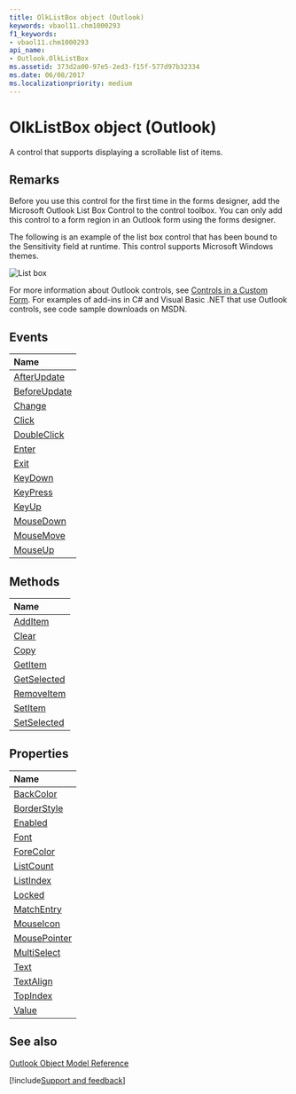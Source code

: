 ```yaml
---
title: OlkListBox object (Outlook)
keywords: vbaol11.chm1000293
f1_keywords:
- vbaol11.chm1000293
api_name:
- Outlook.OlkListBox
ms.assetid: 373d2a00-97e5-2ed3-f15f-577d97b32334
ms.date: 06/08/2017
ms.localizationpriority: medium
---
```



# OlkListBox object (Outlook)

A control that supports displaying a scrollable list of items.


## Remarks

Before you use this control for the first time in the forms designer, add the Microsoft Outlook List Box Control to the control toolbox. You can only add this control to a form region in an Outlook form using the forms designer.

The following is an example of the list box control that has been bound to the Sensitivity field at runtime. This control supports Microsoft Windows themes.


![List box](../images/olListBox_ZA10141328.gif)



For more information about Outlook controls, see [Controls in a Custom Form](../outlook/Concepts/Forms/controls-in-a-custom-form.md). For examples of add-ins in C# and Visual Basic .NET that use Outlook controls, see code sample downloads on MSDN. 


## Events



|Name|
|:-----|
|[AfterUpdate](Outlook.OlkListBox.AfterUpdate.md)|
|[BeforeUpdate](Outlook.OlkListBox.BeforeUpdate.md)|
|[Change](Outlook.OlkListBox.Change.md)|
|[Click](Outlook.OlkListBox.Click.md)|
|[DoubleClick](Outlook.OlkListBox.DoubleClick.md)|
|[Enter](Outlook.OlkListBox.Enter.md)|
|[Exit](Outlook.OlkListBox.Exit.md)|
|[KeyDown](Outlook.OlkListBox.KeyDown.md)|
|[KeyPress](Outlook.OlkListBox.KeyPress.md)|
|[KeyUp](Outlook.OlkListBox.KeyUp.md)|
|[MouseDown](Outlook.OlkListBox.MouseDown.md)|
|[MouseMove](Outlook.OlkListBox.MouseMove.md)|
|[MouseUp](Outlook.OlkListBox.MouseUp.md)|

## Methods



|Name|
|:-----|
|[AddItem](Outlook.OlkListBox.AddItem.md)|
|[Clear](Outlook.OlkListBox.Clear.md)|
|[Copy](Outlook.OlkListBox.Copy.md)|
|[GetItem](Outlook.OlkListBox.GetItem.md)|
|[GetSelected](Outlook.OlkListBox.GetSelected.md)|
|[RemoveItem](Outlook.OlkListBox.RemoveItem.md)|
|[SetItem](Outlook.OlkListBox.SetItem.md)|
|[SetSelected](Outlook.OlkListBox.SetSelected.md)|

## Properties



|Name|
|:-----|
|[BackColor](Outlook.OlkListBox.BackColor.md)|
|[BorderStyle](Outlook.OlkListBox.BorderStyle.md)|
|[Enabled](Outlook.OlkListBox.Enabled.md)|
|[Font](Outlook.OlkListBox.Font.md)|
|[ForeColor](Outlook.OlkListBox.ForeColor.md)|
|[ListCount](Outlook.OlkListBox.ListCount.md)|
|[ListIndex](Outlook.OlkListBox.ListIndex.md)|
|[Locked](Outlook.OlkListBox.Locked.md)|
|[MatchEntry](Outlook.OlkListBox.MatchEntry.md)|
|[MouseIcon](Outlook.OlkListBox.MouseIcon.md)|
|[MousePointer](Outlook.OlkListBox.MousePointer.md)|
|[MultiSelect](Outlook.OlkListBox.MultiSelect.md)|
|[Text](Outlook.OlkListBox.Text.md)|
|[TextAlign](Outlook.OlkListBox.TextAlign.md)|
|[TopIndex](Outlook.OlkListBox.TopIndex.md)|
|[Value](Outlook.OlkListBox.Value.md)|

## See also


[Outlook Object Model Reference](overview/Outlook/object-model.md)

[!include[Support and feedback](~/includes/feedback-boilerplate.md)]
